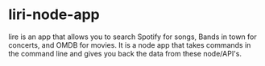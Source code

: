 # liri-node-app

lire is an app that allows you to search Spotify for songs, Bands in town for concerts, and OMDB for movies. It is a node app that takes commands in the command line and gives you back the data from these node/API's. 